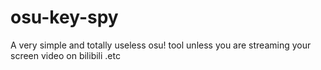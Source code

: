 # osu-key-spy
A very simple and totally useless osu! tool unless you are streaming your screen video on bilibili .etc
